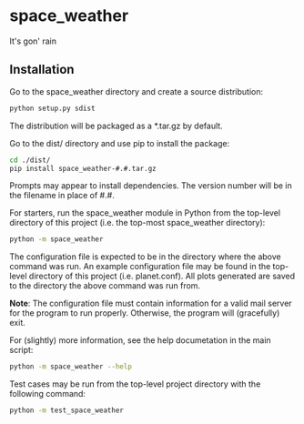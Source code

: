space_weather
=========
It's gon' rain

Installation
---------------------

Go to the space_weather directory and create a source distribution:
```bash
python setup.py sdist
```
The distribution will be packaged as a *.tar.gz by default.

Go to the dist/ directory and use pip to install the package:
```bash
cd ./dist/
pip install space_weather-#.#.tar.gz
```
Prompts may appear to install dependencies. The version number will be in the filename in place of #.#.

For starters, run the space_weather module in Python from the top-level directory of this project (i.e. the top-most space_weather directory):
```bash
python -m space_weather
```
The configuration file is expected to be in the directory where the above command was run.
An example configuration file may be found in the top-level directory of this project (i.e. planet.conf).
All plots generated are saved to the directory the above command was run from.

**Note**: The configuration file must contain information for a valid mail server for the program to run properly. Otherwise, the program will (gracefully) exit.

For (slightly) more information, see the help documetation in the main script:
```bash
python -m space_weather --help
```

Test cases may be run from the top-level project directory with the following command:
```bash
python -m test_space_weather
```

